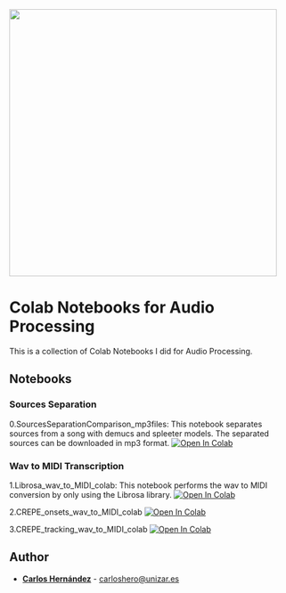 <img src="https://www.unizar.es/sites/default/files/identidadCorporativa/imagen/logoUZ.png"  width="480">

# Colab Notebooks for Audio Processing

This is a collection of Colab Notebooks I did for Audio Processing.

## Notebooks

### Sources Separation

0.SourcesSeparationComparison_mp3files: This notebook separates sources from a song with demucs and spleeter models. The separated sources can be downloaded in mp3 format.
[![Open In Colab](https://colab.research.google.com/assets/colab-badge.svg)](https://github.com/carlosholivan/ColabNotebooksforAudio/tree/master/0.SourcesSeparationComparison_mp3files.ipynb)

### Wav to MIDI Transcription

1.Librosa_wav_to_MIDI_colab: This notebook performs the wav to MIDI conversion by only using the Librosa library.
[![Open In Colab](https://colab.research.google.com/assets/colab-badge.svg)](https://github.com/carlosholivan/ColabNotebooksforAudio/tree/master/1.Librosa_wav_to_MIDI_colab.ipynb)

2.CREPE_onsets_wav_to_MIDI_colab
[![Open In Colab](https://colab.research.google.com/assets/colab-badge.svg)](https://github.com/carlosholivan/ColabNotebooksforAudio/tree/master/2.CREPE_onsets_wav_to_MIDI_colab)

3.CREPE_tracking_wav_to_MIDI_colab
[![Open In Colab](https://colab.research.google.com/assets/colab-badge.svg)](https://github.com/carlosholivan/ColabNotebooksforAudio/tree/master/3.CREPE_tracking_wav_to_MIDI_colab)


## Author

* [**Carlos Hernández**](https://carlosholivan.github.io/index.html) - carloshero@unizar.es

